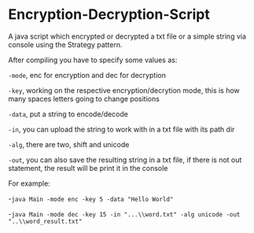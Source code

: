 # Encryption-Decryption-Script
A java script which encrypted or decrypted a txt file or a simple string via console using the Strategy pattern.

After compiling you have to specify some values as:

`-mode`, enc for encryption and dec for decryption

`-key`, working on the respective encryption/decrytion mode, this is how many spaces letters going to change positions


`-data`, put a string to encode/decode

`-in`, you can upload the string to work with in a txt file with its path dir

`-alg`, there are two, shift and unicode

`-out`, you can also save the resulting string in a txt file, if there is not out statement, the result will be print it in the console

For example:

-`java Main -mode enc -key 5 -data "Hello World"`

-`java Main -mode dec -key 15 -in "...\\word.txt" -alg unicode -out "..\\word_result.txt"`
